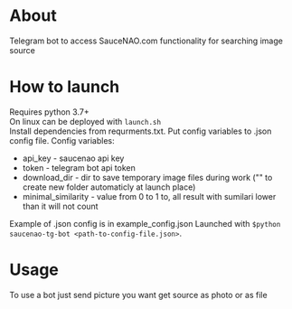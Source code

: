 # About
Telegram bot to access SauceNAO.com functionality for searching image source

# How to launch
Requires python 3.7+\
On linux can be deployed with `launch.sh`\
Install dependencies from requrments.txt. Put config variables to .json config file. 
Config variables:

- api_key - saucenao api key
- token - telegram bot api token
- download_dir - dir to save temporary image files during work ("" to create new folder automaticly at launch place)
- minimal_similarity - value from 0 to 1 to, all result with sumilari lower than it will not count

Example of .json config is in example_config.json
Launched with `$python saucenao-tg-bot <path-to-config-file.json>`.

# Usage
To use a bot just send picture you want get source as photo or as file